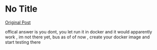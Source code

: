 # No Title

[Original Post](https://discourse.onlinedegree.iitm.ac.in/t/164277/259)

<p>offical answer is you dont, you let run it in docker and it would apparently work , im not there yet, bus as of of now , create your docker image and start testing there</p>
